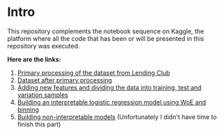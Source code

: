# Intro

This repository complements the notebook 
sequence on Kaggle, 
the platform where 
all the code that has been or will be 
presented in this repository was executed. 

**Here are the links:**

1. [Primary processing of the dataset from Lending Club](https://www.kaggle.com/code/db0boy/lending-club-loan-data-cleared-preparation) 
2. [Dataset after primary processing](https://www.kaggle.com/datasets/db0boy/lending-club-loan-data-cleared)
2. [Adding new features and dividing the data into training, test and variation samples](https://www.kaggle.com/code/db0boy/credit-scoring-data-processing)
3. [Building an interpretable logistic regression model using WoE and binning](https://www.kaggle.com/code/db0boy/credit-scoring-interpretable-model) 
4. [Building non-interpretable models](https://www.kaggle.com/code/db0boy/credit-scoring-uninterpretable-models) (Unfortunately I didn't have time to finish this part)



